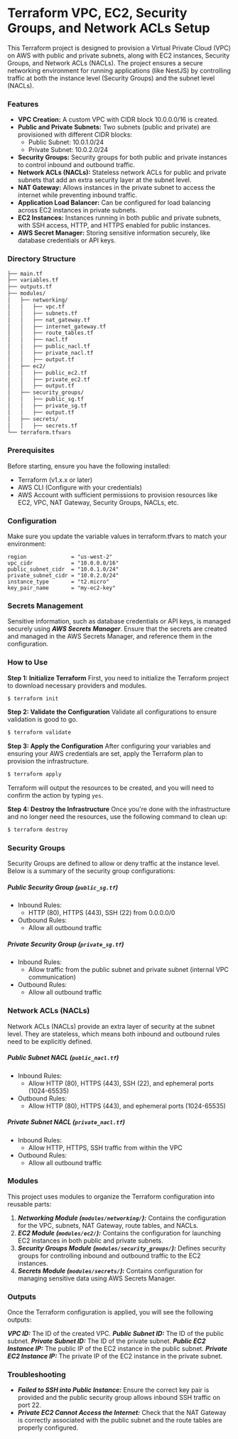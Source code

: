 # Terraform VPC, EC2, Security Groups, and Network ACLs Setup

This Terraform project is designed to provision a Virtual Private Cloud (VPC) on AWS with public and private subnets, along with EC2 instances, Security Groups, and Network ACLs (NACLs). The project ensures a secure networking environment for running applications (like NestJS) by controlling traffic at both the instance level (Security Groups) and the subnet level (NACLs).

### Features
- **VPC Creation:** A custom VPC with CIDR block 10.0.0.0/16 is created.
- **Public and Private Subnets:** Two subnets (public and private) are provisioned with different CIDR blocks:
    - Public Subnet: 10.0.1.0/24
    - Private Subnet: 10.0.2.0/24
- **Security Groups:** Security groups for both public and private instances to control inbound and outbound traffic.
- **Network ACLs (NACLs):** Stateless network ACLs for public and private subnets that add an extra security layer at the subnet level.
- **NAT Gateway:** Allows instances in the private subnet to access the internet while preventing inbound traffic.
- **Application Load Balancer:** Can be configured for load balancing across EC2 instances in private subnets.
- **EC2 Instances:** Instances running in both public and private subnets, with SSH access, HTTP, and HTTPS enabled for public instances.
- **AWS Secret Manager:** Storing sensitive information securely, like database credentials or API keys.


### Directory Structure

```graphql
├── main.tf
├── variables.tf
├── outputs.tf
├── modules/
│   ├── networking/
│   │   ├── vpc.tf
│   │   ├── subnets.tf
│   │   ├── nat_gateway.tf
│   │   ├── internet_gateway.tf
│   │   ├── route_tables.tf
│   │   ├── nacl.tf
│   │   ├── public_nacl.tf
│   │   ├── private_nacl.tf
│   │   ├── output.tf
│   ├── ec2/
│   │   ├── public_ec2.tf
│   │   ├── private_ec2.tf
│   │   ├── output.tf
│   ├── security_groups/
│   │   ├── public_sg.tf
│   │   ├── private_sg.tf
│   │   ├── output.tf
│   ├── secrets/
│   │   ├── secrets.tf
└── terraform.tfvars
```

### Prerequisites
Before starting, ensure you have the following installed:

- Terraform (v1.x.x or later)
- AWS CLI (Configure with your credentials)
- AWS Account with sufficient permissions to provision resources like EC2,  VPC, NAT Gateway, Security Groups, NACLs, etc.

### Configuration

Make sure you update the variable values in terraform.tfvars to match your environment:

```hcl
region              = "us-west-2"
vpc_cidr            = "10.0.0.0/16"
public_subnet_cidr  = "10.0.1.0/24"
private_subnet_cidr = "10.0.2.0/24"
instance_type       = "t2.micro"
key_pair_name       = "my-ec2-key"
```

### Secrets Management
Sensitive information, such as database credentials or API keys, is managed securely using ***AWS Secrets Manager***. Ensure that the secrets are created and managed in the AWS Secrets Manager, and reference them in the configuration.

### How to Use
**Step 1: Initialize Terraform**
First, you need to initialize the Terraform project to download necessary providers and modules.
```bash
$ terraform init
```

**Step 2: Validate the Configuration**
Validate all configurations to ensure validation is good to go.
```bash
$ terraform validate
```

**Step 3: Apply the Configuration**
After configuring your variables and ensuring your AWS credentials are set, apply the Terraform plan to provision the infrastructure.
```bash
$ terraform apply
```
Terraform will output the resources to be created, and you will need to confirm the action by typing `yes`.

**Step 4: Destroy the Infrastructure**
Once you're done with the infrastructure and no longer need the resources, use the following command to clean up:

```bash
$ terraform destroy
```
### Security Groups
Security Groups are defined to allow or deny traffic at the instance level. Below is a summary of the security group configurations:

##### Public Security Group (`public_sg.tf`)
- Inbound Rules:
    - HTTP (80), HTTPS (443), SSH (22) from 0.0.0.0/0
- Outbound Rules:
    - Allow all outbound traffic
##### Private Security Group (`private_sg.tf`)
- Inbound Rules:
   - Allow traffic from the public subnet and private subnet (internal VPC communication)
- Outbound Rules:
   - Allow all outbound traffic

### Network ACLs (NACLs)
Network ACLs (NACLs) provide an extra layer of security at the subnet level. They are stateless, which means both inbound and outbound rules need to be explicitly defined.

##### Public Subnet NACL (`public_nacl.tf`)

- Inbound Rules:
   - Allow HTTP (80), HTTPS (443), SSH (22), and ephemeral ports (1024-65535)
- Outbound Rules:
   - Allow HTTP (80), HTTPS (443), and ephemeral ports (1024-65535)

##### Private Subnet NACL (`private_nacl.tf`)

- Inbound Rules:
   - Allow HTTP, HTTPS, SSH traffic from within the VPC
- Outbound Rules:
   - Allow all outbound traffic   

### Modules
This project uses modules to organize the Terraform configuration into reusable parts:

1. ***Networking Module (`modules/networking/`):*** Contains the configuration for the VPC, subnets, NAT Gateway, route tables, and NACLs.
2. ***EC2 Module (`modules/ec2/`):*** Contains the configuration for launching EC2 instances in both public and private subnets.
3. ***Security Groups Module (`modules/security_groups/`):*** Defines security groups for controlling inbound and outbound traffic to the EC2 instances.
4. ***Secrets Module (`modules/secrets/`):*** Contains configuration for managing sensitive data using AWS Secrets Manager.

### Outputs
Once the Terraform configuration is applied, you will see the following outputs:

***VPC ID:*** The ID of the created VPC.
***Public Subnet ID:*** The ID of the public subnet.
***Private Subnet ID:*** The ID of the private subnet.
***Public EC2 Instance IP:*** The public IP of the EC2 instance in the public subnet.
***Private EC2 Instance IP:*** The private IP of the EC2 instance in the private subnet.

### Troubleshooting
- ***Failed to SSH into Public Instance:*** Ensure the correct key pair is provided and the public security group allows inbound SSH traffic on port 22.
- ***Private EC2 Cannot Access the Internet:*** Check that the NAT Gateway is correctly associated with the public subnet and the route tables are properly configured.

